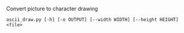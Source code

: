 Convert picture to character drawing

`ascii_draw.py [-h] [-o OUTPUT] [--width WIDTH] [--height HEIGHT] <file>`
